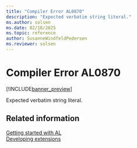 ```yaml
---
title: "Compiler Error AL0870"
description: "Expected verbatim string literal."
ms.author: solsen
ms.date: 02/18/2025
ms.topic: reference
author: SusanneWindfeldPedersen
ms.reviewer: solsen
---
```

[//]: # (START>DO_NOT_EDIT)
[//]: # (IMPORTANT:Do not edit any of the content between here and the END>DO_NOT_EDIT.)
[//]: # (Any modifications should be made in the .xml files in the ModernDev repo.)
# Compiler Error AL0870

[!INCLUDE[banner_preview](../includes/banner_preview.md)]

Expected verbatim string literal.


[//]: # (IMPORTANT: END>DO_NOT_EDIT)
## Related information  
[Getting started with AL](../devenv-get-started.md)  
[Developing extensions](../devenv-dev-overview.md)  